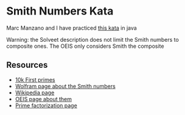 # Smith Numbers Kata

Marc Manzano and I have practiced [this kata](http://www.solveet.com/exercises/N-mero-Smith/448) in java

Warning: the Solveet description does not limit the Smith numbers to composite ones. The OEIS only considers Smith the composite

## Resources

  * [10k First primes](https://primes.utm.edu/lists/small/10000.txt)
  * [Wolfram page about the Smith numbers](http://mathworld.wolfram.com/SmithNumber.html)
  * [Wikipedia page](https://en.wikipedia.org/wiki/Smith_number)
  * [OEIS page about them](https://oeis.org/A006753)
  * [Prime factorization page](http://www.calculatorsoup.com/calculators/math/prime-factors.php)
